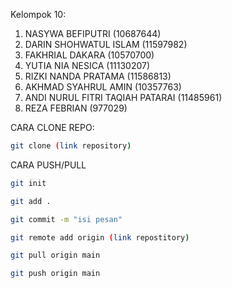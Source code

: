 Kelompok 10:
1. NASYWA BEFIPUTRI (10687644)
2. DARIN SHOHWATUL ISLAM (11597982)
3. FAKHRIAL DAKARA (10570700)
4. YUTIA NIA NESICA (11130207)
5. RIZKI NANDA PRATAMA (11586813)
6. AKHMAD SYAHRUL AMIN (10357763)
7. ANDI NURUL FITRI TAQIAH PATARAI (11485961)
8. REZA FEBRIAN (977029)



CARA CLONE REPO:
```bash
git clone (link repository)
```
CARA PUSH/PULL
```bash
git init
```
```bash
git add .
```
```bash
git commit -m "isi pesan"
```
```bash
git remote add origin (link repostitory)
```
```bash
git pull origin main
```
```bash
git push origin main
```
